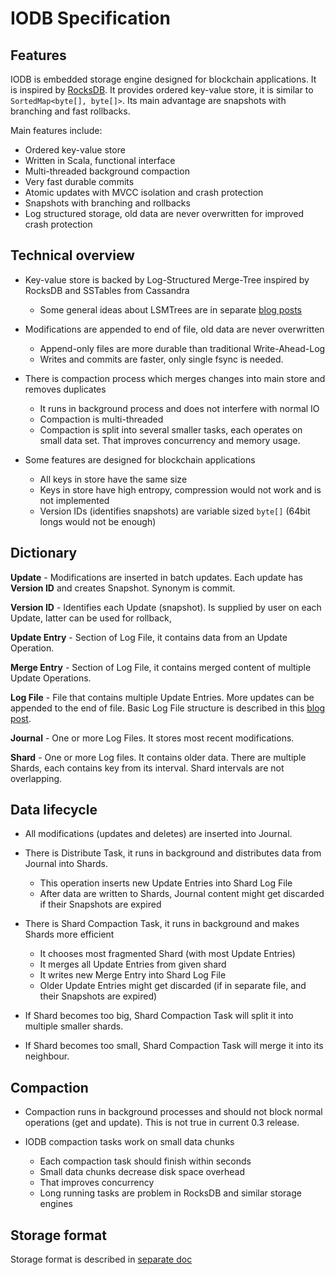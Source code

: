 IODB Specification
======================

Features
------------

IODB is embedded storage engine designed for blockchain applications.
It is inspired by [RocksDB](http://rocksdb.org).
It provides ordered key-value store, it is similar to `SortedMap<byte[], byte[]>`.
Its main advantage are snapshots with branching and fast rollbacks.  

Main features include:
* Ordered key-value store 
* Written in Scala, functional interface
* Multi-threaded background compaction
* Very fast durable commits
* Atomic updates with MVCC isolation and crash protection
* Snapshots with branching and rollbacks
* Log structured storage, old data are never overwritten for improved crash protection


Technical overview
-----------------------


* Key-value store is backed by Log-Structured Merge-Tree inspired by RocksDB and SSTables from Cassandra
    * Some general ideas about LSMTrees are in separate [blog posts](http://www.mapdb.org/blog/lsm_store_and_updates/) 

* Modifications are appended to end of file, old data are never overwritten
    * Append-only files are more durable than traditional Write-Ahead-Log
    * Writes and commits are faster, only single fsync is needed.
    
* There is compaction process which merges changes into main store and removes duplicates    
    * It runs in background process and does not interfere with normal IO
    * Compaction is multi-threaded
    * Compaction is split into several smaller tasks, each operates on small data set. That improves concurrency and memory usage.
    
* Some features are designed for blockchain applications
    * All keys in store have the same size
    * Keys in store have high entropy, compression would not work and is not implemented
    * Version IDs (identifies snapshots) are variable sized `byte[]` (64bit longs would not be enough)
           
Dictionary
------------

**Update** - Modifications are inserted in batch updates. Each update has **Version ID** and creates Snapshot. Synonym is commit.

**Version ID** - Identifies each Update (snapshot). Is supplied by user on each Update, latter can be used for rollback, 

**Update Entry** - Section of Log File, it contains data from an Update Operation.  

**Merge Entry** - Section of Log File, it contains merged content of multiple Update Operations. 

**Log File** - File that contains multiple Update Entries. More updates can be appended to the end of file. 
   Basic Log File structure is described in this [blog post](http://www.mapdb.org/blog/lsm_store_and_updates/).

**Journal** - One or more Log Files. It stores most recent modifications.
      
**Shard** - One or more Log files. It contains older data. There are multiple Shards, each contains key from its interval. Shard intervals are not overlapping.

Data lifecycle
----------------------

* All modifications (updates and deletes) are inserted into Journal. 

* There is Distribute Task, it runs in background and distributes data from Journal into Shards.
    * This operation inserts new Update Entries into Shard Log File
    * After data are written to Shards, Journal content might get discarded if their Snapshots are expired
 
* There is Shard Compaction Task, it runs in background and makes Shards more efficient 
    * It chooses most fragmented Shard (with most Update Entries)
    * It merges all Update Entries from given shard
    * It writes new Merge Entry into Shard Log File
    * Older Update Entries might get discarded (if in separate file, and their Snapshots are expired)
    
* If Shard becomes too big, Shard Compaction Task will split it into multiple smaller shards.

* If Shard becomes too small, Shard Compaction Task will merge it into its neighbour. 
 
Compaction
----------------

* Compaction runs in background processes and should not block normal operations (get and update). This is not true in current 0.3 release.

* IODB compaction tasks work on small data chunks 
    * Each compaction task should finish within seconds
    * Small data chunks decrease disk space overhead 
    * That improves concurrency
    * Long running tasks are problem in RocksDB and similar storage engines 

Storage format
----------------

Storage format is described in [separate doc](store_format.md)
